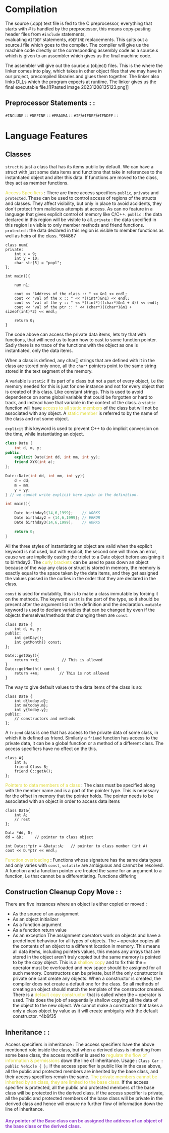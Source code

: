 # Compilation
The source (.cpp) text file is fed to the C preprocessor, everything that starts with # is handled by the preprocessor, this means copy-pasting header files from `#include` statements, evaluating `#IFDEF` statements, `#DEFINE` replacements. This spits out a source.i file which goes to the compiler. The compiler will give us the machine code directly or the corresponding assembly code as a source.s which is given to an assembler which gives us the final machine code.

The assembler will give out the source.o (object) files. This is the where the linker comes into play, which takes in other object files that we may have in our project, precompiled libraries and glues them together. The linker also links DLLs which the program expects at runtime. The linker gives us the final executable file.![[Pasted image 20231208135123.png]]
## Preprocessor Statements : :
`#INCLUDE` : :
`#DEFINE` : :
`#PRAGMA` : :
`#IF`/`#IFDEF`/`#IFNDEF` : : 
# Language Features
## Classes
`struct` is just a class that has its items public by default. We can have a struct with just some data items and functions that take in references to the instantiated object and alter this data. If functions are moved to the class, they act as member functions. 

<span style="color:#e1db3d">Access Specifiers</span> : There are three access specifiers `public`, `private` and `protected`. These can be used to control access of regions of the structs and classes. They affect visibility, but only in place to avoid accidents, they don't protect from malicious attempts at access. As can no feature in a language that gives explicit control of memory like C/C++.
`public` :  the data declared in this region will be visible to all.
`private` : the data specified in this region is visible to only member methods and friend functions.
`protected` : the data declared in this region is visible to member functions as well as heirs of the class. ^6f4867
```
class num{
private:
	int x = 9;
	int y = 10;
	char str[5] = "popl"; 
};

int main(){

    num n1;

	cout << "Address of the class :: " << &n1 << endl;
	cout << "val of the x :: " << *((int*)&n1) << endl;
	cout << "val of the y :: " << *((int*)((char*)&n1 + 4)) << endl;
	cout << "val of the ptr :: " << (char*)((char*)&n1 + sizeof(int)*2) << endl;
	
	return 0;
}
```
The code above can access the private data items, lets try that with functions, that will need us to learn how to cast to some function pointer. Sadly there is no trace of the functions with the object as one is instantiated, only the data items.

When a class is defined, any char[] strings that are defined with it in the class are stored only once, all the `char*` pointers point to the same string stored in the text segment of the memory.

A variable is `static` if its part of a class but not a part of every object, i.e the memory needed for this is just for one instance and not for every object that is created of this class. Like constant strings. This is used to avoid dependence on some global variable that could be forgotten or hard to track, and instead have that variable in the context of the class.
a `static` function will have <span style="color:#e1db3d">access to all static members</span> of the class but will not be associated with any object.  A <span style="color:#e1db3d">static member</span> is referred to by the name of the class and not some object.

`explicit` this keyword is used to prevent C++ to do implicit conversion on the time, while instantiating an object. 
```c++
class Date {
	int d, m, y;
public:
	explicit Date(int dd, int mm, int yy);
	friend XYX(int a);
};

Date::Date(int dd, int mm, int yy){ 
	d = dd;
	m = mm;
	y = yy;
} // we cannot write explicit here again in the definition.

int main(){

    Date birthday1{14,6,1999};    // WORKS
    Date birthday2 = {14,6,1999}; // ERROR
    Date birthday3(14,6,1999);    // WORKS

	return 0;
}
```
All the three styles of instantiating an object are valid when the explicit keyword is not used, but with explicit, the second one will throw an error, cause we are implicitly casting the triplet to a Date object before assigning it to birthday2. 
The <span style="color:#e1db3d">curly brackets</span> can be used to pass down an object because of the way any class or struct is stored in memory, the memory is exactly equal to the space taken by the data items, and they get assigned the values passed in the curlies in the order that they are declared in the class.

`const` is used for mutability, this is to make a class immutable by forcing it on the methods. The keyword `const` is the part of the type, so it should be present after the argument list in the definition and the declaration. 
`mutable` keyword is used to declare variables that can be changed by even if the objects themselves/methods that changing them are `const`.

```
class Date {
	int d, m, y;
public:
	int getDay(); 
	int getMonth() const; 
};

Date::getDay(){ 
	return ++d;          // This is allowed
}     
Date::getMonth() const { 
	return ++m;         // This is not allowed
}  
```
The way to give default values to the data items of the class is so:
```
class Date {
	int d{today.d};
	int m{today.m};
	int y{today.y};
public:
	// constructors and methods
};
```
A `friend` class is one that has access to the private data of some class, in which it is defined as friend. Similarly a `friend` function has access to the private data, it can be a global function or a method of a different class. The access specifiers have no effect on the this.
```
class A{
	int a;
	friend Class B;
	friend C::getA();
};
```
<span style="color:#e1db3d">Pointers to data members of a class</span> : The class must be specified along with the member name and is a part of the pointer type. This is necessary for the offset in memory that the pointer holds. The pointer needs to be associated with an object in order to access data items
```
class Data{
	int A;
	// rest
};

Data *dd, D;
dd = &D;     // pointer to class object

int Data::*ptr = &Data::A;   // pointer to class member (int A)
cout << D.*ptr << endl;

```

<span style="color:#e1db3d">Function overloading</span> : Functions whose signature has the same data types and only varies with `const`, `volatile` are ambiguous and cannot be resolved. A function and a function pointer are treated the same for an argument to a function, i.e that cannot be a differentiating. Functions differing 
## Construction Cleanup Copy Move : :
There are five instances where an object is either copied or moved :
- As the source of an assignment
- As an object initializer
- As a function argument
- As a function return value
- As an exception
The assignment operators work on objects and  have a predefined behaviour for all types of objects. The `=` operator copies all the contents of an object to a different location in memory. This means all data items, including pointers values, this means any arrays that are stored in the object aren't truly copied but the same memory is pointed to by the copy object. This is a <span style="color:#e1db3d">shallow copy</span> and to fix this the `=` operator must be overloaded and new space should be assigned for all such memory. 
Constructors can be private, but if the only constructor is private one cant create any objects.
When a constructor is created, the compiler does not create a default one for the class. So all methods of creating an object should match the template of the constructor created.
There is a <span style="color:#e1db3d">default copy constructor</span> that is called when the `=` operator is used. This does the job of sequentially shallow copying all the data of the object to the new object. We cannot make a constructor that takes a only a class object by value as it will create ambiguity with the default constructor. ^4b6f35
## Inheritance : :
Access specifiers in inheritance : The access specifiers have the above mentioned role inside the class, but when a derived class is inheriting from some base class, the access modifier is used to <span style="color:#e1db3d">regulate the flow of information & permissions</span> down the line of inheritance.
Usage :  `Class Car : public Vehicle { };`
If the access specifier is public like in the case above, all the public and protected members are inherited by the base class, and their access specifiers remain the same. <span style="color:#e1db3d">The private members cannot be inherited by an class, they are limited to the base class.</span>
If the access specifier is protected, all the public and protected members of the base class will be protected in the derived class.
if the access specifier is private, all the public and protected members of the base class will be private in the derived class and hence will ensure no further flow of information down the line of inheritance.
#### <span style="color:#984bd2">Any pointer of the Base class can be assigned the address of an object of the base class or the derived class.</span>
